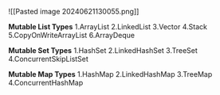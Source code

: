 ![[Pasted image 20240621130055.png]]


**Mutable List Types**
1.ArrayList
2.LinkedList
3.Vector
4.Stack
5.CopyOnWriteArrayList
6.ArrayDeque

**Mutable Set Types**
1.HashSet
2.LinkedHashSet
3.TreeSet
4.ConcurrentSkipListSet

**Mutable Map Types**
1.HashMap
2.LinkedHashMap
3.TreeMap
4.ConcurrentHashMap
